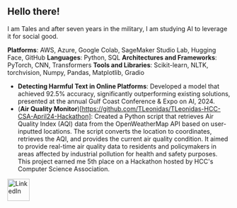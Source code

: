 ## Hello there!

I am Tales and after seven years in the military, I am studying AI to leverage it for social good.

**Platforms**: AWS, Azure, Google Colab, SageMaker Studio Lab, Hugging Face, GitHub
**Languages**: Python, SQL
**Architectures and Frameworks**: PyTorch, CNN, Transformers
**Tools and Libraries**: Scikit-learn, NLTK, torchvision, Numpy, Pandas, Matplotlib, Gradio  

- **Detecting Harmful Text in Online Platforms**: Developed a model that achieved 92.5% accuracy, significantly outperforming existing solutions, presented at the annual Gulf Coast Conference & Expo on AI, 2024. 
- (**Air Quality Monitor**)[https://github.com/TLeonidas/TLeonidas-HCC-CSA-April24-Hackathon]: Created a Python script that retrieves Air Quality Index (AQI) data from the OpenWeatherMap API based on user-inputted locations. The script converts the location to coordinates, retrieves the AQI, and provides the current air quality condition. It aimed to provide real-time air quality data to residents and policymakers in areas affected by industrial pollution for health and safety purposes. This project earned me 5th place on a Hackathon hosted by HCC's Computer Science Association.

<a href="https://www.linkedin.com/in/tales-leonidas/" target="_blank">
    <img src="https://cdn.jsdelivr.net/npm/simple-icons@v3/icons/linkedin.svg" alt="LinkedIn" style="width:50px;height:50px;">
</a>
